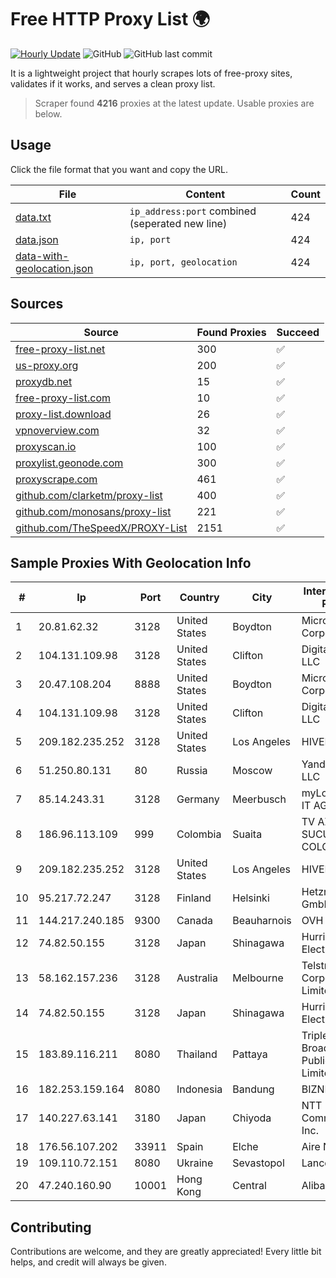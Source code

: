 
# Free HTTP Proxy List 🌍

[![Hourly Update](https://github.com/mertguvencli/http-proxy-list/actions/workflows/main.yml/badge.svg?branch=main)](https://github.com/mertguvencli/http-proxy-list/actions/workflows/main.yml)
![GitHub](https://img.shields.io/github/license/mertguvencli/http-proxy-list)
![GitHub last commit](https://img.shields.io/github/last-commit/mertguvencli/http-proxy-list)

It is a lightweight project that hourly scrapes lots of free-proxy sites, validates if it works, and serves a clean proxy list.


> Scraper found **4216** proxies at the latest update. Usable proxies are below.

## Usage

Click the file format that you want and copy the URL.


|File|Content|Count|
|----|-------|-----|
|[data.txt](https://raw.githubusercontent.com/mertguvencli/http-proxy-list/main/proxy-list/data.txt)|`ip_address:port` combined (seperated new line)|424|
|[data.json](https://raw.githubusercontent.com/mertguvencli/http-proxy-list/main/proxy-list/data.json)|`ip, port`|424|
|[data-with-geolocation.json](https://raw.githubusercontent.com/mertguvencli/http-proxy-list/main/proxy-list/data-with-geolocation.json)|`ip, port, geolocation`|424|

## Sources

|Source|Found Proxies|Succeed|
|------|-------------|-------|
|[free-proxy-list.net](https://free-proxy-list.net)|300|✅|
|[us-proxy.org](https://www.us-proxy.org)|200|✅|
|[proxydb.net](http://proxydb.net)|15|✅|
|[free-proxy-list.com](https://free-proxy-list.com/?page=&port=&type%5B%5D=http&type%5B%5D=https&up_time=0&search=Search)|10|✅|
|[proxy-list.download](https://www.proxy-list.download/HTTP)|26|✅|
|[vpnoverview.com](https://vpnoverview.com/privacy/anonymous-browsing/free-proxy-servers)|32|✅|
|[proxyscan.io](https://www.proxyscan.io)|100|✅|
|[proxylist.geonode.com](https://proxylist.geonode.com/api/proxy-list?limit=300&page=1&sort_by=lastChecked&sort_type=desc&protocols=http,https)|300|✅|
|[proxyscrape.com](https://api.proxyscrape.com/v2/?request=displayproxies&protocol=http&timeout=10000&country=all&ssl=all&anonymity=all)|461|✅|
|[github.com/clarketm/proxy-list](https://raw.githubusercontent.com/clarketm/proxy-list/master/proxy-list-raw.txt)|400|✅|
|[github.com/monosans/proxy-list](https://raw.githubusercontent.com/monosans/proxy-list/main/proxies/http.txt)|221|✅|
|[github.com/TheSpeedX/PROXY-List](https://raw.githubusercontent.com/TheSpeedX/PROXY-List/master/http.txt)|2151|✅|


## Sample Proxies With Geolocation Info

|#|Ip|Port|Country|City|Internet Service Provider|
|-|--|----|-------|----|-------------------------|
|1|20.81.62.32|3128|United States|Boydton|Microsoft Corporation|
|2|104.131.109.98|3128|United States|Clifton|DigitalOcean, LLC|
|3|20.47.108.204|8888|United States|Boydton|Microsoft Corporation|
|4|104.131.109.98|3128|United States|Clifton|DigitalOcean, LLC|
|5|209.182.235.252|3128|United States|Los Angeles|HIVELOCITY, Inc.|
|6|51.250.80.131|80|Russia|Moscow|Yandex.Cloud LLC|
|7|85.14.243.31|3128|Germany|Meerbusch|myLoc managed IT AG|
|8|186.96.113.109|999|Colombia|Suaita|TV AZTECA SUCURSAL COLOMBIA|
|9|209.182.235.252|3128|United States|Los Angeles|HIVELOCITY, Inc.|
|10|95.217.72.247|3128|Finland|Helsinki|Hetzner Online GmbH|
|11|144.217.240.185|9300|Canada|Beauharnois|OVH SAS|
|12|74.82.50.155|3128|Japan|Shinagawa|Hurricane Electric|
|13|58.162.157.236|3128|Australia|Melbourne|Telstra Corporation Limited|
|14|74.82.50.155|3128|Japan|Shinagawa|Hurricane Electric|
|15|183.89.116.211|8080|Thailand|Pattaya|Triple T Broadband Public Company Limited|
|16|182.253.159.164|8080|Indonesia|Bandung|BIZNET|
|17|140.227.63.141|3180|Japan|Chiyoda|NTT PC Communications, Inc.|
|18|176.56.107.202|33911|Spain|Elche|Aire Networks|
|19|109.110.72.151|8080|Ukraine|Sevastopol|Lancom Ltd.|
|20|47.240.160.90|10001|Hong Kong|Central|Alibaba.com LLC|



## Contributing

Contributions are welcome, and they are greatly appreciated! Every
little bit helps, and credit will always be given.

